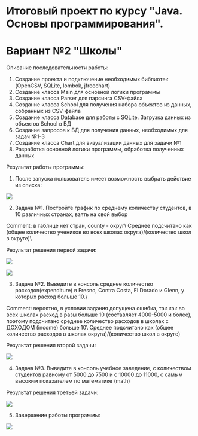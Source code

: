 # Итоговый проект по курсу "Java. Основы программирования". 
#                 Вариант №2 "Школы"

Описание последовательности работы:
1. Создание проекта и подключение необходимых библиотек (OpenCSV, SQLite, lombok, jfreechart)
2. Создание класса Main для основной логики программы
3. Создание класса Parser для парсинга CSV-файла
4. Создание класса School для получения набора объектов из данных, собранных из CSV-файла
5. Создание класса Database для работы с SQLite. Загрузка данных из объектов School в БД
6. Создание запросов к БД для получения данных, необходимых для задач №1-3
7. Создание класса Chart для визуализации данных для задачи №1
8. Разработка основной логики программы, обработка полученных данных

Результат работы программы:
1. После запуска пользователь имеет возможность выбрать действие из списка:
<p align="left">
  <img src="https://github.com/Elleath/rtf-java-2023/assets/122267570/ed17f397-54e8-4636-9928-b280ffdf7aa7">
</p>
   
2. Задача №1. Постройте график по среднему количеству студентов, в 10 различных странах, взять на свой выбор

Comment: в таблице нет стран, county - округ\ 
Среднее подсчитано как (общее количество учеников во всех школах округа)/(количество школ в округе)\ 

Результат решения первой задачи:
<p align="left">
  <img src="https://github.com/Elleath/rtf-java-2023/assets/122267570/fcc0f03d-1db9-46b2-96d9-cbe524b6a5e2">
</p>

<p align="left">
  <img src="https://github.com/Elleath/rtf-java-2023/assets/122267570/3a1e1535-4e21-427f-a714-d628104c4ca6">
</p>

3. Задача №2. Выведите в консоль среднее количество расходов(expenditure) в Fresno, Contra Costa, El Dorado и Glenn, у которых расход больше 10.\ 

Comment: вероятно, в условии задания допущена ошибка, так как во всех школах расход
в разы больше 10 (составляет 4000-5000 и более), поэтому подсчитано среднее количество расходов
в школах с ДОХОДОМ (income) больше 10\ 
Среднее подсчитано как (общее количество расходов в школах округа)/(количество школ в округе)

Результат решения второй задачи:
<p align="left">
  <img src="https://github.com/Elleath/rtf-java-2023/assets/122267570/5c95c4bc-28fd-4f4d-a68c-f570abde7abd">
</p>

4. Задача №3. Выведите в консоль учебное заведение, с количеством студентов равному от 5000 до 7500 и с 10000 до 11000, с самым высоким показателем по математике (math)

Результат решения третьей задачи:
<p align="left">
  <img src="https://github.com/Elleath/rtf-java-2023/assets/122267570/609a3715-2574-46ab-be13-02cdb099b3a4">
</p>

5. Завершение работы программы:
<p align="left">
  <img src="https://github.com/Elleath/rtf-java-2023/assets/122267570/d72d1abe-ab45-4c61-a6ae-2f8de60a44db">
</p>






